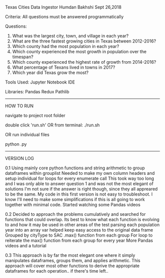 Texas Cities Data Ingestor
Humdan Bakhshi
Sept 26,2018


Criteria:
All questions must be answered programmatically

Questions:
1) What was the largest city, town, and village in each year?
2) What are the three fastest growing cities in Texas between 2012-2016?
3) Which county had the most population in each year?
4) Which county experienced the most growth in population over the timespan?
5) Which county experienced the highest rate of growth from 2014-2016?
6) What percentage of Texans lived in towns in 2017?
7) Which year did Texas grow the most?


Tools Used:
	Jupyter Notebook IDE

Libraries:
	Pandas
	Redux
	Pathlib

_____________________________________________________________________

HOW TO RUN

navigate to project root folder

double click 'run.sh' 
OR from terminal:
./run.sh

OR run individual files

python <filename>.py


_____________________________________________________________________
VERSION LOG

0.1	Using mainly core python functions and string arithmetic to group dataframes within grouplist
Needed to make my own column headers and setup individual for loops for every enumerate call
This took way too long and I was only able to answer question 1 and was not the most elegant of solutions
I'm not sure if the answer is right though, since they all appreared to be the same.
My code in this first version is not easy to troubleshoot.  I know I'll need to make some simplifications if this is all going to work together with minimal code.
Started watching some Pandas videos

0.2 Decided to approach the problems cumulatively and searched for functions that could overlap.  Its best to know what each function is evolving to and how it may be used in other areas of the test
parsing each population year into an array var helped keep easy access to the original data frame
Grouped by cityType to SAC .max() function from each group
For loop to reiterate the max() function from each group for every year
More Pandas videos and a tutorial

0.3 This approach is by far the most elegant one where it simply manipulates dataframes, groups them, and applies arithmetic.  This approach will cover most other functions to derive the appropriate dataframes for each operation.. if there's time left..

